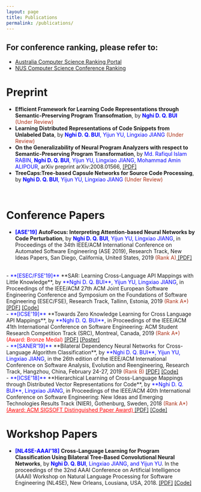 ```yaml
---
layout: page
title: Publications
permalink: /publications/
---
```

## For conference ranking, please refer to: 
- <a href="http://portal.core.edu.au/conf-ranks/" target="_blank"> Australia Computer Science Ranking Portal </a>
- <a href="http://www.cs.jhu.edu/~taochen/SoC_Conference_Ranking.html" target="_blank"> NUS Computer Science Conference Ranking </a>

# Preprint
- **Efficient Framework for Learning Code Representations through Semantic-Preserving Program Transofmation**, by <span style="color:blue">**Nghi D. Q. BUI**</span> <span style="color:#AB2F15">(Under Review)</span>
- **Learning Distributed Representations of Code Snippets from Unlabeled Data**, by <span style="color:blue">**Nghi D. Q. BUI**, Yijun YU, Lingxiao JIANG</span> <span style="color:#AB2F15">(Under Review)</span>
- **On the Generalizability of Neural Program Analyzers with respect to Semantic-Preserving Program Transformation**, by <span style="color:blue">Md. Rafiqul Islam RABIN, **Nghi D. Q. BUI**, Yijun YU, Lingxiao JIANG, Mohammad Amin ALIPOUR</span>, arXiv preprint arXiv:2008.01566, <a href="https://arxiv.org/pdf/2008.01566.pdf" target="_blank"> [PDF]</a>
- **TreeCaps:Tree-based Capsule Networks for Source Code Processing**, by <span style="color:blue">**Nghi D. Q. BUI**, Yijun YU, Lingxiao JIANG</span> <span style="color:#AB2F15">(Under Review)</span>
<br>

# Conference Papers
- <span style="color:blue">**[ASE'19]**</span> **AutoFocus: Interpreting Attention-based Neural Networks by Code Perturbation**, by <span style="color:blue">**Nghi D. Q. BUI**, Yijun YU, Lingxiao JIANG</span>, in Proceedings of the 34th IEEE/ACM International Conference on Automated Software Engineering (ASE 2019), Research Track, New Ideas Papers, San Diego, California, United States, 2019 <span style="color:#AB2F15">(Rank A)</span><a href="/files/ASE_2019_NIER.pdf" target="_blank"> [PDF]</a>
<br>
- <span style="color:blue">**[ESEC/FSE'19]**</span> **SAR: Learning Cross-Language API Mappings with Little Knowledge**, by <span style="color:blue">**Nghi D. Q. BUI**, Yijun YU, Lingxiao JIANG</span>, in Proceedings of the IEEE/ACM 27th ACM Joint European Software Engineering Conference and Symposium on the Foundations of Software Engineering (ESEC/FSE), Research Track, Tallinn, Estonia, 2019 <span style="color:#AB2F15">(Rank A*)</span> <a href="/files/FSE_2019.pdf" target="_blank"> [PDF]</a> <a href="https://github.com/bdqnghi/SAR_API_mapping" target="_blank"> [Code]</a>
<br>
- <span style="color:blue">**[ICSE'19]**</span> **Towards Zero Knowledge Learning for Cross Language API Mappings**, by <span style="color:blue">**Nghi D. Q. BUI**</span>, in Proceedings of the IEEE/ACM 41th International Conference on Software Engineering: ACM Student Research Competition Track (SRC), Montreal, Canada, 2019 <span style="color:#AB2F15">(Rank A*)</span>  <span style="color:red">(Award: Bronze Medal)</span> <a href="/files/ICSE_2019_SRC.pdf" target="_blank">[PDF]</a> <a href="/files/ICSE_2019_poster.pdf" target="_blank">[Poster]</a>
<br>
- <span style="color:blue">**[SANER'19]**</span> **Bilateral Dependency Neural Networks for Cross-Language Algorithm Classification**, by <span style="color:blue">**Nghi D. Q. BUI**, Yijun YU, Lingxiao JIANG</span>, in the 26th edition of the IEEE/ACM International Conference on Software Analysis, Evolution and Reengineering, Research Track, Hangzhou, China, February 24-27, 2019 <span style="color:#AB2F15">(Rank B)</span> <a href="/files/SANER_2019_bilateral_dependency.pdf" target="_blank"> [PDF]</a> <a href="https://github.com/bdqnghi/bi-tbcnn" target="_blank"> [Code]</a>
<br>
- <span style="color:blue">**[ICSE'18]**</span> **Hierarchical Learning of Cross-Language Mappings through Distributed Vector Representations for Code**, by <span style="color:blue">**Nghi D. Q. BUI**, Lingxiao JIANG</span>, in Proceedings of the IEEE/ACM 40th International Conference on Software Engineering: New Ideas and Emerging Technologies Results Track (NIER), Gothenburg, Sweden, 2018 <span style="color:#AB2F15">(Rank A*)</span> <a href="https://www.icse2018.org/info/awards" style="color:red" target="_blank"> (Award: ACM SIGSOFT Distinguished Paper Award) </a> <a href="/files/ICSE_2018_NIER.pdf" target="_blank"> [PDF]</a> <a href="https://github.com/bdqnghi/hierarchical-programming-language-mapping" target="_blank"> [Code]</a>

# Workshop Papers
- <span style="color:blue">**[NL4SE-AAAI'18]**</span> **Cross-Language Learning for Program Classification Using Bilateral Tree-Based Convolutional Neural Networks**, by <span style="color:blue">**Nghi D. Q. BUI**, Lingxiao JIANG, and Yijun YU</span>. In the proceedings of the 32nd AAAI Conference on Artificial Intelligence (AAAI) Workshop on Natural Language Processing for Software Engineering (NL4SE), New Orleans, Lousiana, USA, 2018.  <a href="/files/AAAI_18_cross_language_learning.pdf" target="_blank"> [PDF]</a> <a href="https://github.com/bdqnghi/bi-tbcnn" target="_blank"> [Code]</a>
